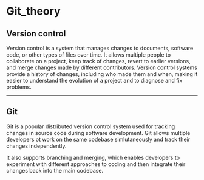 # Git_theory

## Version control 

Version control is a system that manages changes to documents, software code, or other types of files over time. It allows multiple people to collaborate on a project, keep track of changes, revert to earlier versions, and merge changes made by different contributors. Version control systems provide a history of changes, including who made them and when, making it easier to understand the evolution of a project and to diagnose and fix problems. 

---

## Git

Git is a popular distributed version control system used for tracking changes in source code during software development. 
Git allows multiple developers ot work on the same codebase simlutaneously and track their changes independently.

It also supports branching and merging, which enables developers to experiment with different approaches to coding and then integrate their changes back into the main codebase.
